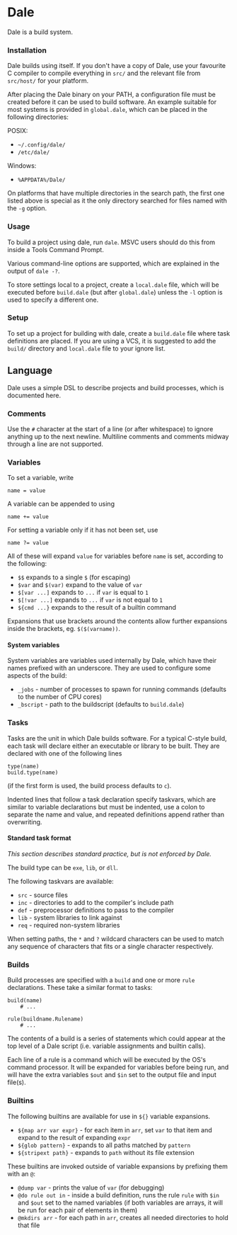 # Dale

Dale is a build system.

### Installation

Dale builds using itself. If you don't have a copy of Dale, use your
favourite C compiler to compile everything in `src/` and the relevant file from
`src/host/` for your platform.

After placing the Dale binary on your PATH, a configuration file must be created
before it can be used to build software. An example suitable for most systems is
provided in `global.dale`, which can be placed in the following directories:

POSIX:

- `~/.config/dale/`
- `/etc/dale/`

Windows:

- `%APPDATA%/Dale/`

On platforms that have multiple directories in the search path, the first one
listed above is special as it the only directory searched for files named with
the `-g` option.

### Usage

To build a project using dale, run `dale`. MSVC users should do this from
inside a Tools Command Prompt.

Various command-line options are supported, which are explained in the output
of `dale -?`.

To store settings local to a project, create a `local.dale` file, which will be
executed before `build.dale` (but after `global.dale`) unless the `-l` option
is used to specify a different one.

### Setup

To set up a project for building with dale, create a `build.dale` file where
task definitions are placed. If you are using a VCS, it is suggested to add the
`build/` directory and `local.dale` file to your ignore list.

## Language

Dale uses a simple DSL to describe projects and build processes, which is
documented here.

### Comments

Use the `#` character at the start of a line (or after whitespace) to ignore
anything up to the next newline. Multiline comments and comments midway through
a line are not supported.

### Variables

To set a variable, write

	name = value

A variable can be appended to using

	name += value

For setting a variable only if it has not been set, use

	name ?= value

All of these will expand `value` for variables before `name` is set, according
to the following:

- `$$` expands to a single `$` (for escaping)
- `$var` and `$(var)` expand to the value of `var`
- `$[var ...]` expands to `...` if `var` is equal to `1`
- `$[!var ...]` expands to `...` if `var` is not equal to `1`
- `${cmd ...}` expands to the result of a builtin command

Expansions that use brackets around the contents allow further expansions
inside the brackets, eg. `$($(varname))`.

#### System variables

System variables are variables used internally by Dale, which have their names
prefixed with an underscore. They are used to configure some aspects of the
build:

- `_jobs` - number of processes to spawn for running commands (defaults to the
  number of CPU cores)
- `_bscript` - path to the buildscript (defaults to `build.dale`)

### Tasks

Tasks are the unit in which Dale builds software. For a typical C-style build,
each task will declare either an executable or library to be built. They are
declared with one of the following lines

	type(name)
	build.type(name)

(if the first form is used, the build process defaults to `c`).

Indented lines that follow a task declaration specify taskvars, which are
similar to variable declarations but must be indented, use a colon to separate
the name and value, and repeated definitions append rather than overwriting.

#### Standard task format

*This section describes standard practice, but is not enforced by Dale.*

The build type can be `exe`, `lib`, or `dll`.

The following taskvars are available:

- `src` - source files
- `inc` - directories to add to the compiler's include path
- `def` - preprocessor definitions to pass to the compiler
- `lib` - system libraries to link against
- `req` - required non-system libraries

When setting paths, the `*` and `?` wildcard characters can be used to match
any sequence of characters that fits or a single character respectively.

### Builds

Build processes are specified with a `build` and one or more `rule`
declarations. These take a similar format to tasks:

	build(name)
		# ...

	rule(buildname.Rulename)
		# ...

The contents of a build is a series of statements which could appear at the
top level of a Dale script (i.e. variable assignments and builtin calls).

Each line of a rule is a command which will be executed by the OS's command
processor. It will be expanded for variables before being run, and will have
the extra variables `$out` and `$in` set to the output file and input file(s).

### Builtins

The following builtins are available for use in `${}` variable expansions.

- `${map arr var expr}` - for each item in `arr`, set `var` to that item and
  expand to the result of expanding `expr`
- `${glob pattern}` - expands to all paths matched by `pattern`
- `${stripext path}` - expands to `path` without its file extension

These builtins are invoked outside of variable expansions by prefixing them
with an `@`:

- `@dump var` - prints the value of `var` (for debugging)
- `@do rule out in` - inside a build definition, runs the rule `rule` with `$in`
  and `$out` set to the named variables (if both variables are arrays, it will
  be run for each pair of elements in them)
- `@mkdirs arr` - for each path in `arr`, creates all needed directories to hold
  that file
